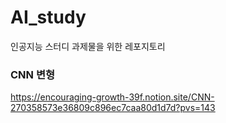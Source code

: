 # AI_study
인공지능 스터디 과제물을 위한 레포지토리
### CNN 변형
https://encouraging-growth-39f.notion.site/CNN-270358573e36809c896ec7caa80d1d7d?pvs=143
